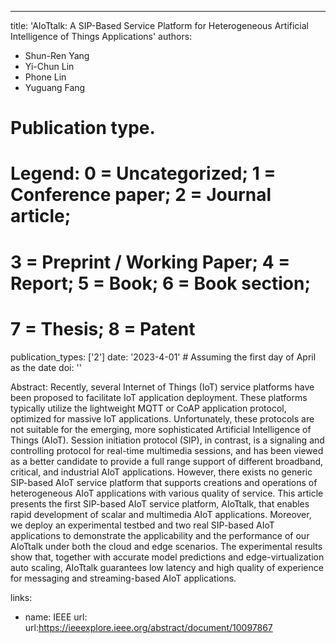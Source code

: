 ---
title: 'AIoTtalk: A SIP-Based Service Platform for Heterogeneous Artificial Intelligence of Things Applications'
authors:
  - Shun-Ren Yang
  - Yi-Chun Lin
  - Phone Lin
  - Yuguang Fang
  
# Publication type.
# Legend: 0 = Uncategorized; 1 = Conference paper; 2 = Journal article;
# 3 = Preprint / Working Paper; 4 = Report; 5 = Book; 6 = Book section;
# 7 = Thesis; 8 = Patent
publication_types: ['2']
date: '2023-4-01' # Assuming the first day of April as the date
doi: ''

Abstract:
Recently, several Internet of Things (IoT) service platforms have been proposed to facilitate IoT application deployment. These platforms typically utilize the lightweight MQTT or CoAP application protocol, optimized for massive IoT applications. Unfortunately, these protocols are not suitable for the emerging, more sophisticated Artificial Intelligence of Things (AIoT). Session initiation protocol (SIP), in contrast, is a signaling and controlling protocol for real-time multimedia sessions, and has been viewed as a better candidate to provide a full range support of different broadband, critical, and industrial AIoT applications. However, there exists no generic SIP-based AIoT service platform that supports creations and operations of heterogeneous AIoT applications with various quality of service. This article presents the first SIP-based AIoT service platform, AIoTtalk, that enables rapid development of scalar and multimedia AIoT applications. Moreover, we deploy an experimental testbed and two real SIP-based AIoT applications to demonstrate the applicability and the performance of our AIoTtalk under both the cloud and edge scenarios. The experimental results show that, together with accurate model predictions and edge-virtualization auto scaling, AIoTtalk guarantees low latency and high quality of experience for messaging and streaming-based AIoT applications.

links:
  - name: IEEE
    url: url:https://ieeexplore.ieee.org/abstract/document/10097867
